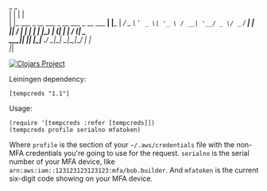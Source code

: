  _                                         _     
| |                                       | |    
| |_ ___ _ __ ___  _ __   ___ _ __ ___  __| |___ 
| __/ _ \ '_ ` _ \| '_ \ / __| '__/ _ \/ _` / __|
| ||  __/ | | | | | |_) | (__| | |  __/ (_| \__ \
 \__\___|_| |_| |_| .__/ \___|_|  \___|\__,_|___/
                  | |                            
                  |_| 
                                                               
[![Clojars Project](http://clojars.org/tempcreds/latest-version.svg)](http://clojars.org/tempcreds)

Leiningen dependency:

    [tempcreds "1.1"]
    
Usage:

    (require '[tempcreds :refer [tempcreds]])
    (tempcreds profile serialno mfatoken)
    
Where `profile` is the section of your `~/.aws/credentials` file with the non-MFA credentials you're going to use for the request. `serialno` is the serial number of your MFA device, like `arn:aws:iam::123123123123123:mfa/bob.builder`. And `mfatoken` is the current six-digit code showing on your MFA device.

